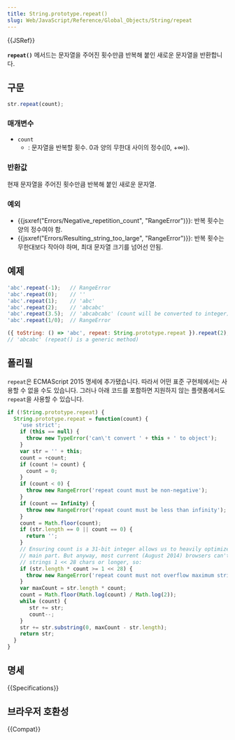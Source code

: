 ```yaml
---
title: String.prototype.repeat()
slug: Web/JavaScript/Reference/Global_Objects/String/repeat
---
```

{{JSRef}}

**`repeat()`** 메서드는 문자열을 주어진 횟수만큼 반복해 붙인 새로운 문자열을 반환합니다.

## 구문

```js
str.repeat(count);
```

### 매개변수

- `count`
  - : 문자열을 반복할 횟수. 0과 양의 무한대 사이의 정수(\[0, +∞)).

### 반환값

현재 문자열을 주어진 횟수만큼 반복해 붙인 새로운 문자열.

### 예외

- {{jsxref("Errors/Negative_repetition_count", "RangeError")}}: 반복 횟수는 양의 정수여야 함.
- {{jsxref("Errors/Resulting_string_too_large", "RangeError")}}: 반복 횟수는 무한대보다 작아야 하며, 최대 문자열 크기를 넘어선 안됨.

## 예제

```js
'abc'.repeat(-1);   // RangeError
'abc'.repeat(0);    // ''
'abc'.repeat(1);    // 'abc'
'abc'.repeat(2);    // 'abcabc'
'abc'.repeat(3.5);  // 'abcabcabc' (count will be converted to integer)
'abc'.repeat(1/0);  // RangeError

({ toString: () => 'abc', repeat: String.prototype.repeat }).repeat(2);
// 'abcabc' (repeat() is a generic method)
```

## 폴리필

`repeat`은 ECMAScript 2015 명세에 추가됐습니다. 따라서 어떤 표준 구현체에서는 사용할 수 없을 수도 있습니다. 그러나 아래 코드를 포함하면 지원하지 않는 플랫폼에서도 `repeat`을 사용할 수 있습니다.

```js
if (!String.prototype.repeat) {
  String.prototype.repeat = function(count) {
    'use strict';
    if (this == null) {
      throw new TypeError('can\'t convert ' + this + ' to object');
    }
    var str = '' + this;
    count = +count;
    if (count != count) {
      count = 0;
    }
    if (count < 0) {
      throw new RangeError('repeat count must be non-negative');
    }
    if (count == Infinity) {
      throw new RangeError('repeat count must be less than infinity');
    }
    count = Math.floor(count);
    if (str.length == 0 || count == 0) {
      return '';
    }
    // Ensuring count is a 31-bit integer allows us to heavily optimize the
    // main part. But anyway, most current (August 2014) browsers can't handle
    // strings 1 << 28 chars or longer, so:
    if (str.length * count >= 1 << 28) {
      throw new RangeError('repeat count must not overflow maximum string size');
    }
    var maxCount = str.length * count;
    count = Math.floor(Math.log(count) / Math.log(2));
    while (count) {
       str += str;
       count--;
    }
    str += str.substring(0, maxCount - str.length);
    return str;
  }
}
```

## 명세

{{Specifications}}

## 브라우저 호환성

{{Compat}}
